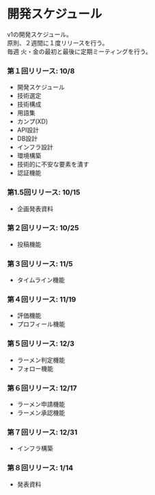 # 開発スケジュール
v1の開発スケジュール。  
原則、２週間に１度リリースを行う。  
毎週 火・金の最初と最後に定期ミーティングを行う。

### 第１回リリース: 10/8
- 開発スケジュール
- 技術選定
- 技術構成
- 用語集
- カンプ(XD)
- API設計
- DB設計
- インフラ設計
- 環境構築
- 技術的に不安な要素を潰す
- 認証機能

### 第1.5回リリース: 10/15
- 企画発表資料

### 第２回リリース: 10/25
- 投稿機能

### 第３回リリース: 11/5
- タイムライン機能

### 第４回リリース: 11/19
- 評価機能
- プロフィール機能

### 第５回リリース: 12/3
- ラーメン判定機能
- フォロー機能

### 第６回リリース: 12/17
- ラーメン申請機能
- ラーメン承認機能

### 第７回リリース: 12/31
- インフラ構築

### 第８回リリース: 1/14
- 発表資料
